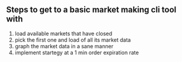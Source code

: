 ## Steps to get to a basic market making cli tool with

1. load available markets that have closed
2. pick the first one and load of all its market data
3. graph the market data in a sane manner
4. implement startegy at a 1 min order expiration rate
